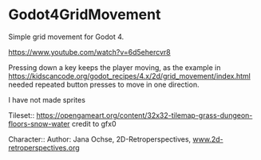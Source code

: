 # Godot4GridMovement

Simple grid movement for Godot 4.

https://www.youtube.com/watch?v=6d5ehercvr8

Pressing down a key keeps the player moving, as the example in https://kidscancode.org/godot_recipes/4.x/2d/grid_movement/index.html needed repeated button presses to move in one direction.

I have not made sprites

Tileset::
https://opengameart.org/content/32x32-tilemap-grass-dungeon-floors-snow-water
credit to gfx0

Character::
Author: Jana Ochse, 2D-Retroperspectives, www.2d-retroperspectives.org
